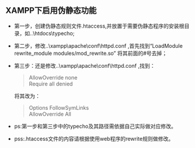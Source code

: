 ## XAMPP下启用伪静态功能 ##

 - 第一步，创建伪静态规则文件.htaccess,并放置于需要伪静态程序的安装根目录，如..\htdocs\typecho\;
 - 第二步，修改..\xampp\apache\conf\httpd.conf ,首先找到“LoadModule rewrite_module modules/mod_rewrite.so” 将其前面的#号去掉；
 - 第三步：还是修改..\xampp\apache\conf\httpd.conf ,找到：

    > AllowOverride none <br>Require all denied

    将其改为：

    > Options FollowSymLinks <br>AllowOverride All

 - ps:第一步和第三步中的typecho及其路径需依据自己实际做对应修改。

 - pss:.htaccess文件的内容请根据使用web程序的rewrite规则做修改。
